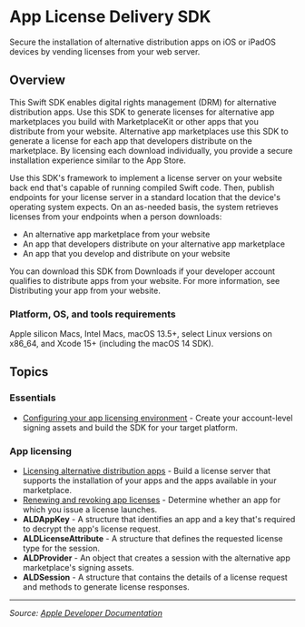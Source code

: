 # App License Delivery SDK

Secure the installation of alternative distribution apps on iOS or iPadOS devices by vending licenses from your web server.

## Overview

This Swift SDK enables digital rights management (DRM) for alternative distribution apps. Use this SDK to generate licenses for alternative app marketplaces you build with MarketplaceKit or other apps that you distribute from your website. Alternative app marketplaces use this SDK to generate a license for each app that developers distribute on the marketplace. By licensing each download individually, you provide a secure installation experience similar to the App Store.

Use this SDK's framework to implement a license server on your website back end that's capable of running compiled Swift code. Then, publish endpoints for your license server in a standard location that the device's operating system expects. On an as-needed basis, the system retrieves licenses from your endpoints when a person downloads:

- An alternative app marketplace from your website
- An app that developers distribute on your alternative app marketplace
- An app that you develop and distribute on your website

You can download this SDK from Downloads if your developer account qualifies to distribute apps from your website. For more information, see Distributing your app from your website.

### Platform, OS, and tools requirements

Apple silicon Macs, Intel Macs, macOS 13.5+, select Linux versions on x86_64, and Xcode 15+ (including the macOS 14 SDK).

## Topics

### Essentials
- [Configuring your app licensing environment](https://developer.apple.com/documentation/AppLicenseDeliverySDK/configuring_your_app_licensing_environment) - Create your account-level signing assets and build the SDK for your target platform.

### App licensing
- [Licensing alternative distribution apps](https://developer.apple.com/documentation/AppLicenseDeliverySDK/licensing_alternative_distribution_apps) - Build a license server that supports the installation of your apps and the apps available in your marketplace.
- [Renewing and revoking app licenses](https://developer.apple.com/documentation/AppLicenseDeliverySDK/renewing_and_revoking_app_licenses) - Determine whether an app for which you issue a license launches.
- **ALDAppKey** - A structure that identifies an app and a key that's required to decrypt the app's license request.
- **ALDLicenseAttribute** - A structure that defines the requested license type for the session.
- **ALDProvider** - An object that creates a session with the alternative app marketplace's signing assets.
- **ALDSession** - A structure that contains the details of a license request and methods to generate license responses.

---

*Source: [Apple Developer Documentation](https://developer.apple.com/documentation/AppLicenseDeliverySDK)*